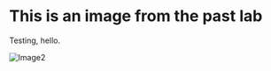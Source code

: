 # This is an image from the past lab

Testing, hello.

![Image2](/Users/xicoreyes/Documents/GitHub/cse15l-lab-reports/connectingToieng6.png)

